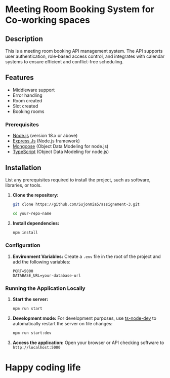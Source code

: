# Meeting Room Booking System for Co-working spaces

## Description

This is a meeting room booking API management system. The API supports user authentication, role-based access control, and integrates with calendar systems to ensure efficient and conflict-free scheduling.

## Features

- Middleware support
- Error handling
- Room created
- Slot created
- Booking rooms

### Prerequisites

- [Node.js](https://nodejs.org/en/) (version 18.x or above)
- [Express.Js](https://expressjs.com/) (Node.js framework)
- [Mongoose](https://mongoosejs.com/) (Object Data Modeling for node.js)
- [TypeScript](https://www.typescriptlang.org/) (Object Data Modeling for node.js)

## Installation

List any prerequisites required to install the project, such as software, libraries, or tools.

1. **Clone the repository:**

   ```sh
   git clone https://github.com/Sujonmia5/assignement-3.git

   cd your-repo-name
   ```

2. **Install dependencies:**
   ```sh
   npm install
   ```

### Configuration

1. **Environment Variables:**
   Create a `.env` file in the root of the project and add the following variables:
   ```env
   PORT=5000
   DATABASE_URL=your-database-url
   ```

### Running the Application Locally

1. **Start the server:**

   ```sh
   npm run start
   ```

2. **Development mode:**
   For development purposes, use [ts-node-dev](https://www.npmjs.com/package/ts-node-dev/) to automatically restart the server on file changes:

   ```sh
   npm run start:dev
   ```

3. **Access the application:**
   Open your browser or API checking software to `http://localhost:5000`

# Happy coding life
